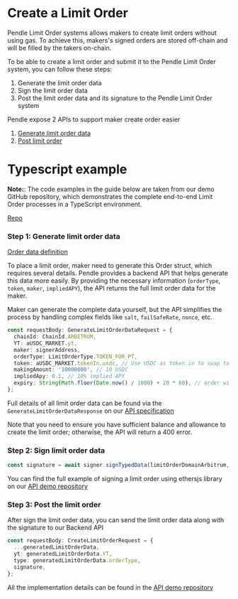# Create a Limit Order

Pendle Limit Order systems allows makers to create limit orders without using gas. To achieve this, makers's signed orders are stored off-chain and will be filled by the takers on-chain.

To be able to create a limit order and submit it to the Pendle Limit Order system, you can follow these steps:

1. Generate the limit order data
2. Sign the limit order data
3. Post the limit order data and its signature to the Pendle Limit Order system

Pendle expose 2 APIs to support maker create order easier
1. [Generate limit order data](https://api-v2.pendle.finance/limit-order/docs#/Maker/MakersController_generateLimitOrderData)
2. [Post limit order](https://api-v2.pendle.finance/limit-order/docs#/Maker/MakersController_createOrder)

# Typescript example

**Note:**: The code examples in the guide below are taken from our demo GitHub repository, which demonstrates the complete end-to-end Limit Order processes in a TypeScript environment.

[Repo](https://github.com/pendle-finance/limit-order-api-demo)

### Step 1: Generate limit order data

[Order data definition](../LimitOrderContract.md#order-struct-definition)

To place a limit order, maker need to generate this Order struct, which requires several details. Pendle provides a backend API that helps generate this data more easily. By providing the necessary information (`orderType`, `token`, `maker`, `impliedAPY`), the API returns the full limit order data for the maker.

Maker can generate the complete data yourself, but the API simplifies the process by handling complex fields like `salt`, `failSafeRate`, `nonce`, etc.
```ts
const requestBody: GenerateLimitOrderDataRequest = {
  chainId: ChainId.ARBITRUM,
  YT: aUSDC_MARKET.yt,
  maker: signerAddress,
  orderType: LimitOrderType.TOKEN_FOR_PT, 
  token: aUSDC_MARKET.tokenIn.usdc, // Use USDC as token in to swap to PT
  makingAmount: '10000000', // 10 USDC
  impliedApy: 0.1, // 10% implied APY
  expiry: String(Math.floor(Date.now() / 1000) + 20 * 60), // order will be expired in 20 minutes
};
```

Full details of all limit order data can be found via the `GenerateLimitOrderDataResponse` on our [API specification](https://api-v2.pendle.finance/limit-order/docs#/)

Note that you need to ensure you have sufficient balance and allowance to create the limit order; otherwise, the API will return a 400 error.

### Step 2: Sign limit order data

```ts
const signature = await signer.signTypedData(limitOrderDomainArbitrum, typesLimitOrder, data);
```

You can find the full example of signing a limit order using ethersjs library on our [API demo repository](https://github.com/pendle-finance/limit-order-api-demo)

### Step 3: Post the limit order

After sign the limit order data, you can send the limit order data along with the signature to our Backend API

```ts
const requestBody: CreateLimitOrderRequest = {
  ...generatedLimitOrderData,
  yt: generatedLimitOrderData.YT,
  type: generatedLimitOrderData.orderType,
  signature,
};
```

All the implementation details can be found in the [API demo repository](https://github.com/pendle-finance/limit-order-api-demo)

